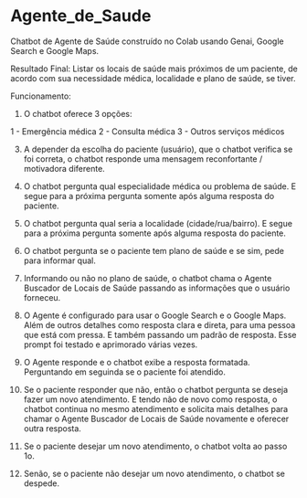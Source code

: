 # Agente_de_Saude
Chatbot de Agente de Saúde construído no Colab usando Genai, Google Search e Google Maps.


Resultado Final: Listar os locais de saúde mais próximos de um paciente, de acordo com sua necessidade médica, localidade e plano de saúde, se tiver.

Funcionamento:

1. O chatbot oferece 3 opções:
   
1 - Emergência médica
2 - Consulta médica
3 - Outros serviços médicos

3. A depender da escolha do paciente (usuário), que o chatbot verifica se foi correta, o chatbot responde uma mensagem reconfortante / motivadora diferente.

4. O chatbot pergunta qual especialidade médica ou problema de saúde. E segue para a próxima pergunta somente após alguma resposta do paciente.

5. O chatbot pergunta qual seria a localidade (cidade/rua/bairro). E segue para a próxima pergunta somente após alguma resposta do paciente.

6. O chatbot pergunta se o paciente tem plano de saúde e se sim, pede para informar qual. 

7. Informando ou não no plano de saúde, o chatbot chama o Agente Buscador de Locais de Saúde passando as informações que o usuário forneceu.

8. O Agente é configurado para usar o Google Search e o Google Maps. Além de outros detalhes como resposta clara e direta, para uma pessoa que está com pressa. E também passando um padrão de resposta. Esse prompt foi testado e aprimorado várias vezes.

9. O Agente responde e o chatbot exibe a resposta formatada. Perguntando em seguinda se o paciente foi atendido. 

10. Se o paciente responder que não, então o chatbot pergunta se deseja fazer um novo atendimento. E tendo não de novo como resposta, o chatbot continua no mesmo atendimento e solicita mais detalhes para chamar o Agente Buscador de Locais de Saúde novamente e oferecer outra resposta. 

11. Se o paciente desejar um novo atendimento, o chatbot volta ao passo 1o.

12. Senão, se o paciente não desejar um novo atendimento, o chatbot se despede.
